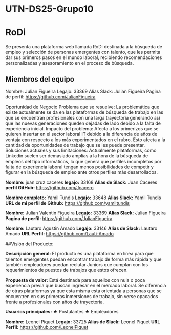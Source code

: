 # UTN-DS25-Grupo10
# RoDi

Se presenta una plataforma web llamada RoDi destinada a la búsqueda de empleo y selección de personas emergentes con talento, que les permita dar sus primeros pasos en el mundo laboral, recibiendo recomendaciones personalizadas y asesoramiento en el proceso de búsqueda.

## Miembros del equipo


Nombre: Julian Figueira
Legajo: 33369
Alias Slack: Julian Figueira
Pagina de perfil: https://github.com/JulianFigueira


Oportunidad de Negocio
Problema que se resuelve: La problemática que existe actualmente se da en
las plataformas de búsqueda de trabajo en las que se encuentran
profesionales con una larga trayectoria generando así que las nuevas
generaciones queden dejadas de lado debido a la falta de experiencia inicial.
Impacto del problema: Afecta a los primerizos que se quieren insertar en el
sector laboral IT debido a la diferencia de años de ventaja con respecto a los
más experimentados en el rubro. Esto afecta a la cantidad de oportunidades
de trabajo que se les puede presentar.
Soluciones actuales y sus limitaciones: Actualmente plataformas, como
Linkedin suelen ser demasiado amplias a la hora de la búsqueda de empleos
del tipo informáticos, lo que genera que perfiles incompletos por falta de
experiencia laboral tengan menos posibilidades de competir y figurar en la
búsqueda de empleo ante otros perfiles más desarrollados.

**Nombre:** juan cruz caceres
**legajo:** 33168
**Alias de Slack:** Juan Caceres
**perfil GitHub:** https://github.com/Jcacero

**Nombre completo:** Yamil Tundis
**Legajo:** 33648
**Alias Slack:** Yamil Tundis
**URL de mi perfil de Github:** https://github.com/yamiltundis

**Nombre:** Julian Valentin Figueira
**Legajo:** 33369
**Alias Slack:** Julian Figueira
**Pagina de perfil:** https://github.com/JulianFigueira

**Nombre:** Lautaro Agustin Amado
**Legajo:** 33146
**Alias de Slack:** Lautaro Amado
**URL Perfil:** https://github.com/Lauti-Amado



##Visión del Producto:

**Descripción general:** El producto es una plataforma en línea para que talentos
emergentes puedan encontrar trabajo de forma más rápida y que también
empleadores puedan reclutar Juniors que cumplan con los requerimientos de
puestos de trabajos que estos ofrecen.

**Propuesta de valor:** Está destinada para aquellos con nula o poca experiencia
previa que buscan ingresar en el mercado laboral. Se diferencia de otras
plataformas ya que esta misma está orientada a personas que se encuentren
en sus primeras inmersiones de trabajo, sin verse opacados frente a
profesionales con años de trayectoria.

**Usuarios principales:**
★ Postulantes
★ Empleadores

**Nombre:** Leonel Piquet
**Legajo:** 33725
**Alias de Slack:** Leonel Piquet
**URL Perfil:** https://github.com/LeonelPiquet

